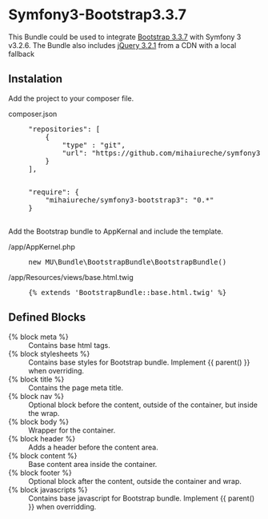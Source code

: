 Symfony3-Bootstrap3.3.7
===================

This Bundle could be used to integrate [Bootstrap 3.3.7](http://getbootstrap.com) with Symfony 3 v3.2.6. The Bundle also includes [jQuery 3.2.1](https://jquery.com/) from a CDN with a local fallback

Instalation
---------------

Add the project to your composer file.

<dl>
	<dt>composer.json</dt>
	<dd>
	<pre>
"repositories": [
    {
        "type" : "git",
        "url": "https://github.com/mihaiureche/symfony3-bootstrap3.git",
    }
],
    </pre>
	</dd>
	<dd><pre>
"require": {
    "mihaiureche/symfony3-bootstrap3": "0.*"
}
	</pre></dd>
</dl>

Add the Bootstrap bundle to AppKernal and include the template.

<dl>
	<dt>/app/AppKernel.php</dt>
	<dd><pre>new MU\Bundle\BootstrapBundle\BootstrapBundle()</pre></dd>
	<dt>/app/Resources/views/base.html.twig</dt>
	<dd><pre>{% extends 'BootstrapBundle::base.html.twig' %}</pre></dd>
</dl>

Defined Blocks
-------------------

<dl>
	<dt>{% block meta %}</dt>
	<dd>Contains base <meta> html tags.</dd>
	<dt>{% block stylesheets %}</dt>
	<dd>Contains base styles for Bootstrap bundle. Implement {{ parent() }} when overriding.</dd>
	<dt>{% block title %}</dt>
	<dd>Contains the page meta title.</dd>
	<dt>{% block nav %}</dt>
	<dd>Optional block before the content, outside of the container, but inside the wrap.</dd>
	<dt>{% block body %}</dt>
	<dd>Wrapper for the container.</dd>
	<dt>{% block header %}</dt>
	<dd>Adds a header before the content area.</dd>
	<dt>{% block content %}</dt>
	<dd>Base content area inside the container.</dd>
	<dt>{% block footer %}</dt>
	<dd>Optional block after the content, outside the container and wrap.</dd>
	<dt>{% block javascripts %}</dt>
	<dd>Contains base javascript for Bootstrap bundle. Implement {{ parent() }} when overridding.</dd>
</dl>